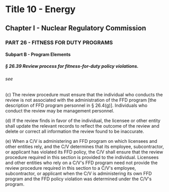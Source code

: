 
# Title 10 - Energy
## Chapter I - Nuclear Regulatory Commission
### PART 26 - FITNESS FOR DUTY PROGRAMS
#### Subpart B - Program Elements
##### § 26.39 Review process for fitness-for-duty policy violations.
###### see

(c) The review procedure must ensure that the individual who conducts the review is not associated with the administration of the FFD program [the description of FFD program personnel in § 26.4(g)]. Individuals who conduct the review may be management personnel.

(d) If the review finds in favor of the individual, the licensee or other entity shall update the relevant records to reflect the outcome of the review and delete or correct all information the review found to be inaccurate.

(e) When a C/V is administering an FFD program on which licensees and other entities rely, and the C/V determines that its employee, subcontractor, or applicant has violated its FFD policy, the C/V shall ensure that the review procedure required in this section is provided to the individual. Licensees and other entities who rely on a C/V's FFD program need not provide the review procedure required in this section to a C/V's employee, subcontractor, or applicant when the C/V is administering its own FFD program and the FFD policy violation was determined under the C/V's program.

